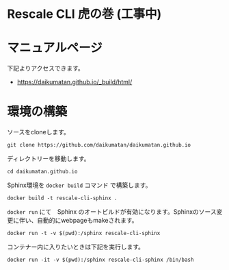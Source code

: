 # Rescale CLI 虎の巻 (工事中)

# マニュアルページ

下記よりアクセスできます。

- https://daikumatan.github.io/_build/html/


# 環境の構築

ソースをcloneします。

```
git clone https://github.com/daikumatan/daikumatan.github.io
```

ディレクトリーを移動します。

```
cd daikumatan.github.io
```

Sphinx環境を `docker build` コマンド で構築します。

```
docker build -t rescale-cli-sphinx .
```

`docker run` にて　Sphinx のオートビルドが有効になります。Sphinxのソース変更に伴い、自動的にwebpageもmakeされます。

```
docker run -t -v $(pwd):/sphinx rescale-cli-sphinx
```

コンテナー内に入りたいときは下記を実行します。

```
docker run -it -v $(pwd):/sphinx rescale-cli-sphinx /bin/bash
```
